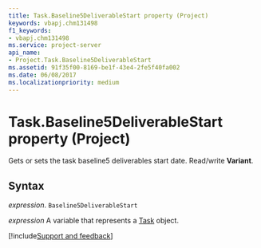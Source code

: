 ```yaml
---
title: Task.Baseline5DeliverableStart property (Project)
keywords: vbapj.chm131498
f1_keywords:
- vbapj.chm131498
ms.service: project-server
api_name:
- Project.Task.Baseline5DeliverableStart
ms.assetid: 91f35f00-8169-be1f-43e4-2fe5f40fa002
ms.date: 06/08/2017
ms.localizationpriority: medium
---
```



# Task.Baseline5DeliverableStart property (Project)

Gets or sets the task baseline5 deliverables start date. Read/write **Variant**.


## Syntax

_expression_. `Baseline5DeliverableStart`

_expression_ A variable that represents a [Task](./Project.Task.md) object.

[!include[Support and feedback](~/includes/feedback-boilerplate.md)]